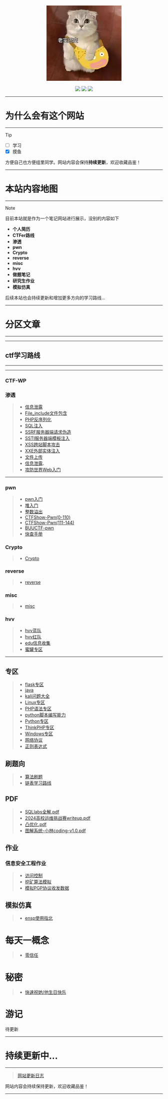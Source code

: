 <p align="center">
    <a href="https://www.github.com/FoLaJJ" target="_blank">
    <img src="favicon_logosc/icon.jpg" width=""/>
    </a>
</p>


<p align="center">
  <a href="https://github.com/FoLaJJ" target="_blank"><img src="https://img.shields.io/badge/Github-FoLaJJ-red.svg"></a>
  <a href="https://gitee.com/autojiangxiao" target="_blank"><img src="https://img.shields.io/badge/Gitee-autojiangxiao-blue.svg"></a>
  <a href="https://space.bilibili.com/447194192" target="_blank"><img src="https://img.shields.io/badge/bilibili-哔哩哔哩-critical"></a>
</p>


---
# **为什么会有这个网站**
---

> [!TIP]
>
>  - [ ] 学习
>  - [x] 摸鱼
>
> 方便自己也方便组里同学。网站内容会保持**持续更新**，欢迎收藏品鉴！​​


---
# **本站内容地图​**
---

> [!NOTE]
> 目前本站就是作为一个笔记网站进行展示，没别的内容如下
>
> - **个人简历**
> - **CTFer路线**
> - **渗透**
> - **pwn**
> - **Crypto**
> - **reverse**
> - **misc**
> - **hvv**
> - **做题笔记**
> - **研究生作业**
> - **模拟仿真**

后续本站也会持续更新和增加更多方向的学习路线...



---
# 分区文章
---


---
## ctf学习路线
---

---

### CTF-WP


### 渗透

> - [信息泄露](web/信息泄露)
> - [File_include文件包含](web/File_include文件包含)
> - [PHP反序列化](web/PHP反序列化)
> - [SQL注入](web/SQL注入)
> - [SSRF服务器端请求伪造](web/SSRF服务器端请求伪造)
> - [SSTI服务器端模板注入](web/SSTI服务器端模板注入)
> - [XSS跨站脚本攻击](web/XSS跨站脚本攻击)
> - [XXE外部实体注入](web/XXE外部实体注入)
> - [文件上传](web/文件上传)
> - [信息泄露](web/信息泄露)、
> - [攻防世界Web入门](web/攻防世界Web入门)
---


### pwn

>- [pwn入门](pwn/pwn入门)
>- [堆入门](pwn/堆入门)
>- [整数溢出](pwn/整数溢出)
>- [CTFShow-Pwn(0-110)](pwn/CTFShow-Pwn(0-110))
>- [CTFShow-Pwn(111-144)](pwn/CTFShow-Pwn(111-144))
>-  [BUUCTF-pwn](pwn/BUUCTF)
>-  [快查手册](pwn/快查手册)





### Crypto

> - [Crypto](Crypto/Crypto)





### reverse

> - [reverse](reverse/reverse)



### misc

> - [misc](misc/misc)




### hvv

> - [hvv蓝队](hvv/hvv蓝队)
> - [hvv红队](hvv/hvv红队)
> - [edu信息收集](hvv/edu信息收集)
> - [蜜罐专区](hvv/蜜罐专区)

---
## 专区

> - [flask专区](专区/flask专区)
> - [java](专区/java)
> - [kali问题大全](专区/kali问题大全)
> - [Linux专区](专区/Linux专区)
> - [PHP语法专区](专区/PHP语法专区)
> - [python脚本编写能力](专区/python脚本编写能力)
> - [Python专区](专区/Python专区)
> - [ThinkPHP专区](专区/ThinkPHP专区)
> - [Windows专区](专区/Windows专区)
> - [网络协议](专区/网络协议)
> - [正则表达式](专区/正则表达式)

## 刷题向

> - [算法刷题](刷题/算法刷题)
> - [链表学习路线](刷题/链表学习路线(1w6长文))


## PDF

> - <a href="pdf/mysql-injection.pdf">SQLlabs全解.pdf</a>
> - <a href="pdf/2024高校运维挑战赛writeup.pdf">2024高校运维挑战赛writeup.pdf</a>
> - <a href="pdf/凸优化.pdf">凸优化.pdf</a>
> - <a href="pdf/图解系统-小林coding-v1.0.pdf">图解系统-小林coding-v1.0.pdf</a>

## 作业

### 信息安全工程作业

> - [访问控制](信息安全工程作业/访问控制)
> - [挖矿算法模拟](信息安全工程作业/挖矿算法模拟)
> - [模拟PGP协议收发数据](信息安全工程作业/模拟PGP协议收发数据)

## 模拟仿真

> - [ensp使用指北](ensp/ensp使用指北)



# 每天一概念

> - [零信任](工作专区/零信任)



# 秘密

> - <a href="ming/happy.html">快速祝她/他生日快乐</a>



# 游记

待更新






---
# 持续更新中...
---

> [网站更新日志](/更新日志)

网站内容会持续保持更新，欢迎收藏品鉴！


--------



<br><br><br>







